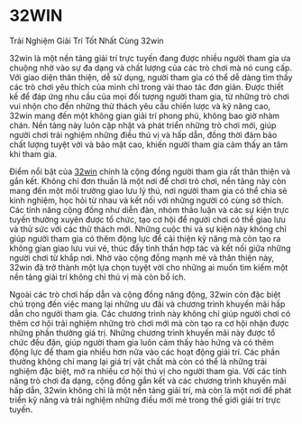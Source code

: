 # 32WIN

Trải Nghiệm Giải Trí Tốt Nhất Cùng 32win

32win là một nền tảng giải trí trực tuyến đang được nhiều người tham gia ưa chuộng nhờ vào sự đa dạng và chất lượng của các trò chơi mà nó cung cấp. Với giao diện thân thiện, dễ sử dụng, người tham gia có thể dễ dàng tìm thấy các trò chơi yêu thích của mình chỉ trong vài thao tác đơn giản. Được thiết kế để đáp ứng nhu cầu của mọi đối tượng người tham gia, từ những trò chơi vui nhộn cho đến những thử thách yêu cầu chiến lược và kỹ năng cao, 32win mang đến một không gian giải trí phong phú, không bao giờ nhàm chán. Nền tảng này luôn cập nhật và phát triển những trò chơi mới, giúp người chơi trải nghiệm những điều thú vị và hấp dẫn, đồng thời đảm bảo chất lượng tuyệt vời và bảo mật cao, khiến người tham gia cảm thấy an tâm khi tham gia.

Điểm nổi bật của <a href="https://32win-online.com">32win</a>  chính là cộng đồng người tham gia rất thân thiện và gắn kết. Không chỉ đơn thuần là một nơi để chơi trò chơi, nền tảng này còn mang đến một môi trường giao lưu lý thú, nơi người tham gia có thể chia sẻ kinh nghiệm, học hỏi từ nhau và kết nối với những người có cùng sở thích. Các tính năng cộng đồng như diễn đàn, nhóm thảo luận và các sự kiện trực tuyến thường xuyên được tổ chức, tạo cơ hội để người chơi có thể giao lưu và thử sức với các thử thách mới. Những cuộc thi và sự kiện này không chỉ giúp người tham gia có thêm động lực để cải thiện kỹ năng mà còn tạo ra không gian giao lưu vui vẻ, thúc đẩy tinh thần hợp tác và kết nối giữa những người chơi từ khắp nơi. Nhờ vào cộng đồng mạnh mẽ và thân thiện này, 32win đã trở thành một lựa chọn tuyệt vời cho những ai muốn tìm kiếm một nền tảng giải trí không chỉ thú vị mà còn bổ ích.

Ngoài các trò chơi hấp dẫn và cộng đồng năng động, 32win còn đặc biệt chú trọng đến việc mang lại những ưu đãi và chương trình khuyến mãi hấp dẫn cho người tham gia. Các chương trình này không chỉ giúp người chơi có thêm cơ hội trải nghiệm những trò chơi mới mà còn tạo ra cơ hội nhận được những phần thưởng giá trị. Những chương trình khuyến mãi này được tổ chức đều đặn, giúp người tham gia luôn cảm thấy hào hứng và có thêm động lực để tham gia nhiều hơn nữa vào các hoạt động giải trí. Các phần thưởng không chỉ mang lại giá trị vật chất mà còn có thể là những trải nghiệm đặc biệt, mở ra nhiều cơ hội thú vị cho người tham gia. Với các tính năng trò chơi đa dạng, cộng đồng gắn kết và các chương trình khuyến mãi hấp dẫn, 32win không chỉ là một nền tảng giải trí, mà còn là một nơi để phát triển kỹ năng và trải nghiệm những điều mới mẻ trong thế giới giải trí trực tuyến.
